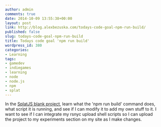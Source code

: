 ```yaml
---
author: admin
comments: true
date: 2014-10-09 13:55:38+00:00
layout: post
link: http://blog.alexbezuska.com/todays-code-goal-npm-run-build/
published: false
slug: todays-code-goal-npm-run-build
title: Todays code goal 'npm run build'
wordpress_id: 380
categories:
- Learning
tags:
- gamedev
- indiegames
- learning
- node
- node.js
- npm
- splat
---
```


In the [SplatJS blank project](https://github.com/SplatJS/blank-splatjs-project), learn what the 'npm run build' command does, what script it is running, and see if I can modify it to add my own stuff to it.
I want to see if I can integrate my rsnyc upload shell scripts so I can upload the project to my experiments section on my site as I make changes.
